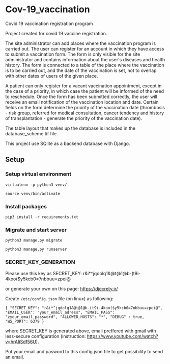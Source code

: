 # Cov-19_vaccination
Covid 19 vaccination registration program

Project created for covid 19 vaccine registration.

The site administrator can add places where the vaccination program is carried out. The user can register for an account in which they have access to submit a vaccination form. The form is only visible for the site administrator and contains information about the user's diseases and health history. The form is connected to a table of the place where the vaccination is to be carried out, and the date of the vaccination is set, not to overlap with other dates of users of the given place.

A patient can only register for a vacant vaccination appointment, except in the case of a priority, in which case the patient will be informed of the need to reschedule. Once the form has been submitted correctly, the user will receive an email notification of the vaccination location and date. Certain fields on the form determine the priority of the vaccination date (thrombosis - risk group, referred for medical consultation, cancer tendency and history of transplantation - generate the priority of the vaccination date).

The table layout that makes up the database is included in the database_scheme.tif file.

This project use SQlite as a backend database with Django.

## Setup
### Setup virtual environment
`virtualenv -p python3 venv/`

`source venv/bin/activate`

### Install packages
`pip3 install -r requirements.txt`

### Migrate and start server
`python3 manage.py migrate`

`python3 manage.py runserver`

### SECRET_KEY_GENERATION
Please use this key as SECRET_KEY: r&i*^jqdolq1&@t@1@b-(t9i-4koo($y5kcb0=7nbbuu=zpei@

or generate your own on this page: https://djecrety.ir/

Create `/etc/config.json` file (on linux) as following:

`{
  "SECRET_KEY": "r&i*^jqdolq1&@t@1@b-(t9i-4koo($y5kcb0=7nbbuu=zpei@",
  "EMAIL_USER": "your_email_adress",
  "EMAIL_PASS": "zyour_email_password",
  "ALLOWED_HOSTS": "*",
  "DEBUG" : true,
  "WS_PORT": 6379
}`

where SECRET_KEY is generated above,
email preffered with gmail with less-secure configuration (instruction: https://www.youtube.com/watch?v=hrAIiSdf56U).

Put your email and pasword to this config.json file to get possibility to send an email.
